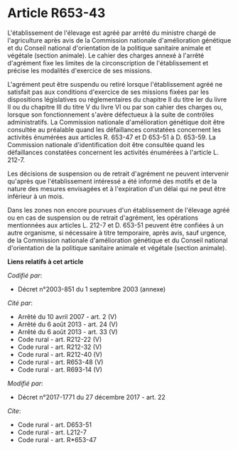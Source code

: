 # Article R653-43

L'établissement de l'élevage est agréé par arrêté du ministre chargé de l'agriculture après avis de la Commission nationale
d'amélioration génétique et du Conseil national d'orientation de la politique sanitaire animale et végétale (section
animale). Le cahier des charges annexé à l'arrêté d'agrément fixe les limites de la circonscription de l'établissement et
précise les modalités d'exercice de ses missions.

L'agrément peut être suspendu ou retiré lorsque l'établissement agréé ne satisfait pas aux conditions d'exercice de ses
missions fixées par les dispositions législatives ou réglementaires du chapitre II du titre Ier du livre II ou du chapitre
III du titre V du livre VI ou par son cahier des charges ou, lorsque son fonctionnement s'avère défectueux à la suite de
contrôles administratifs. La Commission nationale d'amélioration génétique doit être consultée au préalable quand les
défaillances constatées concernent les activités énumérées aux articles R. 653-47 et D 653-51 à D. 653-59. La Commission
nationale d'identification doit être consultée quand les défaillances constatées concernent les activités énumérées à
l'article L. 212-7.

Les décisions de suspension ou de retrait d'agrément ne peuvent intervenir qu'après que l'établissement intéressé a été
informé des motifs et de la nature des mesures envisagées et à l'expiration d'un délai qui ne peut être inférieur à un mois.

Dans les zones non encore pourvues d'un établissement de l'élevage agréé ou en cas de suspension ou de retrait d'agrément,
les opérations mentionnées aux articles L. 212-7 et D. 653-51 peuvent être confiées à un autre organisme, si nécessaire à
titre temporaire, après avis, sauf urgence, de la Commission nationale d'amélioration génétique et du Conseil national
d'orientation de la politique sanitaire animale et végétale (section animale).

**Liens relatifs à cet article**

_Codifié par_:

  - Décret n°2003-851 du 1 septembre 2003 (annexe)

_Cité par_:

  - Arrêté du 10 avril 2007 - art. 2 (V)
  - Arrêté du 6 août 2013 - art. 24 (V)
  - Arrêté du 6 août 2013 - art. 33 (V)
  - Code rural - art. R212-22 (V)
  - Code rural - art. R212-32 (V)
  - Code rural - art. R212-40 (V)
  - Code rural - art. R653-48 (V)
  - Code rural - art. R693-14 (V)

_Modifié par_:

  - Décret n°2017-1771 du 27 décembre 2017 - art. 22

_Cite_:

  - Code rural - art. D653-51
  - Code rural - art. L212-7
  - Code rural - art. R*653-47
